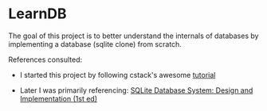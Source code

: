 # LearnDB

The goal of this project is to better understand the internals of databases by
implementing a database (sqlite clone) from scratch.

References consulted:

- I started this project by following cstack's awesome [tutorial](https://cstack.github.io/db_tutorial/)
    
- Later I was primarily referencing: [SQLite Database System: Design and Implementation (1st ed)](https://books.google.com/books?id=9Z6IQQnX1JEC&source=gbs_similarbooks)

